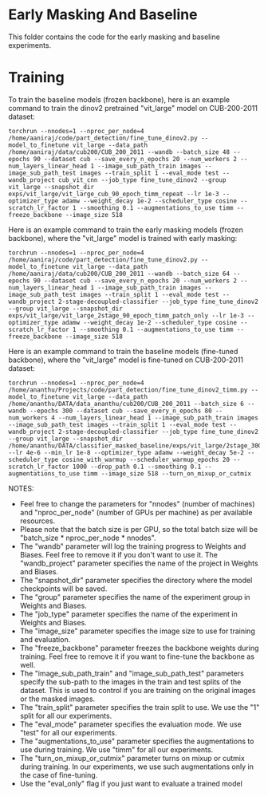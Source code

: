 # Early Masking And Baseline

This folder contains the code for the early masking and baseline experiments.

# Training

To train the baseline models (frozen backbone), here is an example command to train the dinov2 pretrained "vit_large" model on CUB-200-2011 dataset:

```
torchrun --nnodes=1 --nproc_per_node=4 /home/aaniraj/code/part_detection/fine_tune_dinov2.py --model_to_finetune vit_large --data_path /home/aaniraj/data/cub200/CUB_200_2011 --wandb --batch_size 48 --epochs 90 --dataset cub --save_every_n_epochs 20 --num_workers 2 --num_layers_linear_head 1 --image_sub_path_train images --image_sub_path_test images --train_split 1 --eval_mode test --wandb_project cub_vit_cnn --job_type fine_tune_dinov2 --group vit_large --snapshot_dir exps/vit_large/vit_large_cub_90_epoch_timm_repeat --lr 1e-3 --optimizer_type adamw --weight_decay 1e-2 --scheduler_type cosine --scratch_lr_factor 1 --smoothing 0.1 --augmentations_to_use timm --freeze_backbone --image_size 518
```

Here is an example command to train the early masking models (frozen backbone), where the "vit_large" model is trained with early masking:

```
torchrun --nnodes=1 --nproc_per_node=4 /home/aaniraj/code/part_detection/fine_tune_dinov2.py --model_to_finetune vit_large --data_path /home/aaniraj/data/cub200/CUB_200_2011 --wandb --batch_size 64 --epochs 90 --dataset cub --save_every_n_epochs 20 --num_workers 2 --num_layers_linear_head 1 --image_sub_path_train images --image_sub_path_test images --train_split 1 --eval_mode test --wandb_project 2-stage-decoupled-classifier --job_type fine_tune_dinov2 --group vit_large --snapshot_dir exps/vit_large/vit_large_2stage_90_epoch_timm_patch_only --lr 1e-3 --optimizer_type adamw --weight_decay 1e-2 --scheduler_type cosine --scratch_lr_factor 1 --smoothing 0.1 --augmentations_to_use timm --freeze_backbone --image_size 518
```

Here is an example command to train the baseline models (fine-tuned backbone), where the "vit_large" model is fine-tuned on CUB-200-2011 dataset:

```
torchrun --nnodes=1 --nproc_per_node=4  /home/ananthu/Projects/code/part_detection/fine_tune_dinov2_timm.py --model_to_finetune vit_large --data_path /home/ananthu/DATA/data_ananthu/cub200/CUB_200_2011 --batch_size 6 --wandb --epochs 300 --dataset cub --save_every_n_epochs 80 --num_workers 4 --num_layers_linear_head 1 --image_sub_path_train images --image_sub_path_test images --train_split 1 --eval_mode test --wandb_project 2-stage-decoupled-classifier --job_type fine_tune_dinov2 --group vit_large --snapshot_dir /home/ananthu/DATA/classifier_masked_baseline/exps/vit_large/2stage_300_epoch_timm_unfrozen_patch --lr 4e-6 --min_lr 1e-8 --optimizer_type adamw --weight_decay 5e-2 --scheduler_type cosine_with_warmup --scheduler_warmup_epochs 20 --scratch_lr_factor 1000 --drop_path 0.1 --smoothing 0.1 --augmentations_to_use timm --image_size 518 --turn_on_mixup_or_cutmix
```
NOTES:
- Feel free to change the parameters for "nnodes" (number of machines) and "nproc_per_node" (number of GPUs per machine) as per available resources. 
- Please note that the batch size is per GPU, so the total batch size will be "batch_size * nproc_per_node * nnodes".
- The "wandb" parameter will log the training progress to Weights and Biases. Feel free to remove it if you don't want to use it. The "wandb_project" parameter specifies the name of the project in Weights and Biases.
- The "snapshot_dir" parameter specifies the directory where the model checkpoints will be saved.
- The "group" parameter specifies the name of the experiment group in Weights and Biases.
- The "job_type" parameter specifies the name of the experiment in Weights and Biases.
- The "image_size" parameter specifies the image size to use for training and evaluation. 
- The "freeze_backbone" parameter freezes the backbone weights during training. Feel free to remove it if you want to fine-tune the backbone as well.
- The "image_sub_path_train" and "image_sub_path_test" parameters specify the sub-path to the images in the train and test splits of the dataset. This is used to control if you are training on the original images or the masked images. 
- The "train_split" parameter specifies the train split to use. We use the "1" split for all our experiments.
- The "eval_mode" parameter specifies the evaluation mode. We use "test" for all our experiments.
- The "augmentations_to_use" parameter specifies the augmentations to use during training. We use "timm" for all our experiments.
- The "turn_on_mixup_or_cutmix" parameter turns on mixup or cutmix during training. In our experiments, we use such augmentations only in the case of fine-tuning.
- Use the "eval_only" flag if you just want to evaluate a trained model

